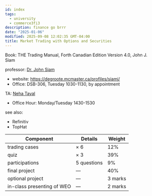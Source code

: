 ```yaml
---
id: index
tags:
  - university
  - commerce3fi3
description: finance go brrr
date: "2025-01-06"
modified: 2025-09-08 12:02:35 GMT-04:00
title: Market Trading with Options and Securities
---
```


Book: THE Trading Manual, Forth Canadian Edition Version 4.0, John J. Siam

professor: [Dr. John Siam](mailto:siamj@mcmaster.ca)

- website: https://degroote.mcmaster.ca/profiles/siamj/
- Office: DSB-306, Tuesday 1030-1130, by appointment

TA: [Neha Tayal](mailto:tayaln@mcmaster.ca)

- Office Hour: Monday/Tuesday 1430-1530

see also:

- Refinitiv
- TopHat

| Component                  | Details     | Weight  |
| -------------------------- | ----------- | ------- |
| trading cases              | $\times$ 6  | 12%     |
| quiz                       | $\times$ 3  | 39%     |
| participations             | 5 questions | 9%      |
| final project              | —           | 40%     |
| optional project           | —           | 3 marks |
| in-class presenting of WEO | —           | 2 marks |
